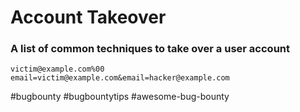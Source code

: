 # Account Takeover


### A list of common techniques to take over a user account

`victim@example.com%00`
`email=victim@example.com&email=hacker@example.com`



#bugbounty #bugbountytips #awesome-bug-bounty
